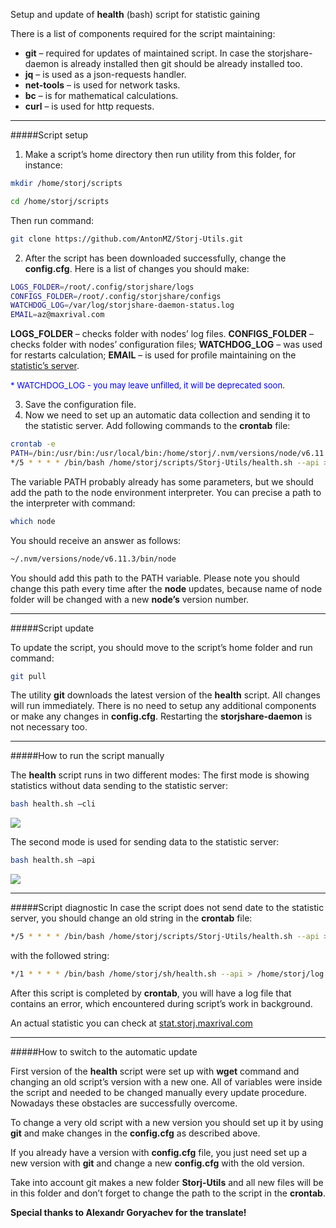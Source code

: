Setup and update of **health** (bash) script for statistic gaining

There is a list of components required for the script maintaining:

* **git** – required for updates of maintained script. In case the storjshare-daemon is already installed then git should be already installed too.
* **jq** – is used as a json-requests handler.
* **net-tools** – is used for network tasks.
* **bc** – is for mathematical calculations.
* **curl** – is used for http requests.

<hr/>

#####Script setup

1.	Make a script’s home directory then run utility from this folder, for instance:


```bash
mkdir /home/storj/scripts
```

```bash
cd /home/storj/scripts
```

Then run command:

```bash
git clone https://github.com/AntonMZ/Storj-Utils.git
```

2.	After the script has been downloaded successfully, change the **config.cfg**. Here is a list of changes you should make:

```bash
LOGS_FOLDER=/root/.config/storjshare/logs
CONFIGS_FOLDER=/root/.config/storjshare/configs
WATCHDOG_LOG=/var/log/storjshare-daemon-status.log
EMAIL=az@maxrival.com
```

**LOGS_FOLDER** – checks folder with nodes’ log files.
**CONFIGS_FOLDER** – checks folder with nodes’ configuration files;
**WATCHDOG_LOG** – was used for restarts calculation;
**EMAIL** – is used for profile maintaining on the <a href="https://stat.storj.maxrival.com/" target="_blank">statistic’s server</a>.

<font color="blue" size=2>* WATCHDOG_LOG - you may leave unfilled, it will be deprecated soon</font>.


3.	Save the configuration file.
4.	Now we need to set up an automatic data collection and sending it to the statistic server. Add following commands to the **crontab** file:

```bash
crontab -e
PATH=/bin:/usr/bin:/usr/local/bin:/home/storj/.nvm/versions/node/v6.11.2/bin/
*/5 * * * * /bin/bash /home/storj/scripts/Storj-Utils/health.sh --api > /dev/null 2>&1
```

The variable PATH probably already has some parameters, but we should add the path to the node environment interpreter. You can precise a path to the interpreter with command:

```bash
which node
```

You should receive an answer as follows:

```bash
~/.nvm/versions/node/v6.11.3/bin/node
```

You should add this path to the PATH variable.
Please note you should change this path every time after the **node** updates, because name of node folder will be changed with a new **node’s** version number.

<hr/>

#####Script update

To update the script, you should move to the script’s home folder and run command:

```bash
git pull
```

The utility **git** downloads the latest version of the **health** script. All changes will run immediately. There is no need to setup any additional components or make any changes in **config.cfg**.  Restarting the **storjshare-daemon** is not necessary too.  

<hr/>

#####How to run the script manually

The **health** script runs in two different modes:
The first mode is showing statistics without data sending to the statistic server:

```bash
bash health.sh –cli
```

<img src="/content/images/2017/10/storjshare_health_script_cli_mode-1.png">

The second mode is used for sending data to the statistic server:

```bash
bash health.sh –api
```

<img src="/content/images/2017/10/storjshare_health_script_api_mode.png">

<hr/>

#####Script diagnostic
In case the script does not send date to the statistic server, you should change an old string in the **crontab** file:

```bash
*/5 * * * * /bin/bash /home/storj/scripts/Storj-Utils/health.sh --api > /dev/null 2>&1
```

with the followed string:

```bash
*/1 * * * * /bin/bash /home/storj/sh/health.sh --api > /home/storj/log.log
```

After this script is completed by **crontab**, you will have a log file that contains an error, which encountered during script’s work in background.

An actual statistic you can check at <a href="http://stat.storj.maxrival.com" target="_blank">stat.storj.maxrival.com</a>

<hr/>

#####How to switch to the automatic update

First version of the **health** script were set up with **wget** command and changing an old script’s version with a new one. All of variables were inside the script and needed to be changed manually every update procedure. Nowadays these obstacles are successfully overcome.

To change a very old script with a new version you should set up it by using **git** and make changes in the **config.cfg** as described above.

If you already have a version with **config.cfg** file, you just need set up a new version with **git** and change a new **config.cfg** with the old version.

Take into account git makes a new folder **Storj-Utils** and all new files will be in this folder and don’t forget to change the path to the script in the **crontab**.

<b>Special thanks to Alexandr Goryachev for the translate!</b>
